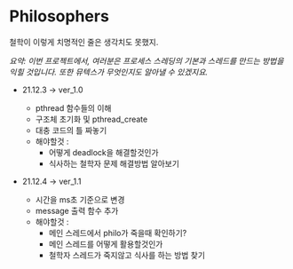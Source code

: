 # **Philosophers**

철학이 이렇게 치명적인 줄은 생각치도 못했지.

_요약: 이번 프로젝트에서, 여러분은 프로세스 스레딩의 기본과 스레드를 만드는 방법을 익힐 것입니다. 또한 뮤텍스가 무엇인지도 알아낼 수 있겠지요._  
* 21.12.3 -> ver_1.0
	* pthread 함수들의 이해
	* 구조체 초기화 및 pthread_create
	* 대충 코드의 틀 짜놓기
	* 해야할것 :
		* 어떻게 deadlock을 해결할것인가
		* 식사하는 철학자 문제 해결방법 알아보기  
	
* 21.12.4 -> ver_1.1
	* 시간을 ms초 기준으로 변경
	* message 출력 함수 추가
	* 해야할것 :
		* 메인 스레드에서 philo가 죽을때 확인하기?
		* 메인 스레드를 어떻게 활용할것인가
		* 철학자 스레드가 죽지않고 식사를 하는 방법 찾기  
